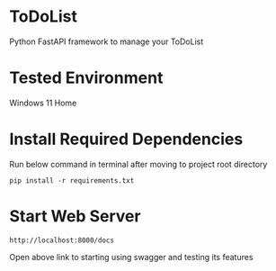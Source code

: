 # ToDoList
Python FastAPI framework to manage your ToDoList

# Tested Environment
Windows 11 Home

# Install Required Dependencies
Run below command in terminal after moving to project root directory

``pip install -r requirements.txt``

# Start Web Server
``http://localhost:8000/docs``

Open above link to starting using swagger and testing its features
